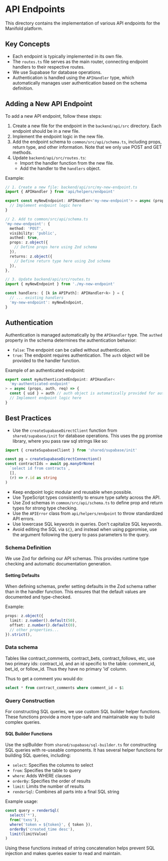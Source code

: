# API Endpoints

This directory contains the implementation of various API endpoints for the Manifold platform.

## Key Concepts

- Each endpoint is typically implemented in its own file.
- The `routes.ts` file serves as the main router, connecting endpoint handlers to their respective routes.
- We use Supabase for database operations.
- Authentication is handled using the `APIHandler` type, which automatically manages user authentication based on the schema definition.

## Adding a New API Endpoint

To add a new API endpoint, follow these steps:

1. Create a new file for the endpoint in the `backend/api/src` directory. Each endpoint should be in a new file.
2. Implement the endpoint logic in the new file.
3. Add the endpoint schema to `common/src/api/schema.ts`, including props, return type, and other information. Note that we only use POST and GET methods.
4. Update `backend/api/src/routes.ts`:
   - Import the handler function from the new file.
   - Add the handler to the `handlers` object.

Example:

```typescript
// 1. Create a new file: backend/api/src/my-new-endpoint.ts
import { APIHandler } from 'api/helpers/endpoint'

export const myNewEndpoint: APIHandler<'my-new-endpoint'> = async (props, auth, req) => {
  // Implement endpoint logic here
}

// 2. Add to common/src/api/schema.ts
'my-new-endpoint': {
  method: 'POST',
  visibility: 'public',
  authed: true,
  props: z.object({
    // Define props here using Zod schema
  }),
  returns: z.object({
    // Define return type here using Zod schema
  }),
},

// 3. Update backend/api/src/routes.ts
import { myNewEndpoint } from './my-new-endpoint'

const handlers: { [k in APIPath]: APIHandler<k> } = {
  // ... existing handlers
  'my-new-endpoint': myNewEndpoint,
}
```

## Authentication

Authentication is managed automatically by the `APIHandler` type. The `authed` property in the schema determines the authentication behavior:

- `false`: The endpoint can be called without authentication.
- `true`: The endpoint requires authentication. The `auth` object will be provided to the handler function.

Example of an authenticated endpoint:

```typescript
export const myAuthenticatedEndpoint: APIHandler<
  'my-authenticated-endpoint'
> = async (props, auth, req) => {
  const { uid } = auth // auth object is automatically provided for authenticated endpoints
  // Implement endpoint logic here
}
```

## Best Practices

- Use the `createSupabaseDirectClient` function from `shared/supabase/init` for database operations.
  This uses the pg promise library, where you pass raw sql strings like so:

```ts
import { createSupabaseClient } from 'shared/supabase/init'

const pg = createSupabaseDirectConnection()
const contractIds = await pg.manyOrNone(
  `select id from contracts`,
  [],
  (r) => r.id as string
)
```

- Keep endpoint logic modular and reusable when possible.
- Use TypeScript types consistently to ensure type safety across the API.
- Use Zod schemas in `common/src/api/schema.ts` to define prop and return types for strong type checking.
- Use the `APIError` class from `api/helpers/endpoint` to throw standardized API errors.
- Use lowercase SQL keywords in queries. Don't capitalize SQL keywords.
- Avoid editing the SQL via `${}`, and instead when using pgpromise, use the argument following the query to pass parameters to the query.

### Schema Definition

We use Zod for defining our API schemas. This provides runtime type checking and automatic documentation generation.

#### Setting Defaults

When defining schemas, prefer setting defaults in the Zod schema rather than in the handler function. This ensures that the default values are documented and type-checked.

Example:

```typescript
props: z.object({
  limit: z.number().default(50),
  offset: z.number().default(0),
  // other properties...
}).strict(),
```

### Data schema

Tables like contract_comments, contract_bets, contract_follows, etc, use two primary ids: contract_id, and an id specific to the table: comment_id, bet_id, or follow_id. Thus they have no primary 'id' column.

Thus to get a comment you would do:

```sql
select * from contract_comments where comment_id = $1
```

### Query Construction

For constructing SQL queries, we use custom SQL builder helper functions. These functions provide a more type-safe and maintainable way to build complex queries.

#### SQL Builder Functions

Use the sqlBuilder from `shared/supabase/sql-builder.ts` for constructing SQL queries with re-useable components. It has several helper functions for building SQL queries, including:

- `select`: Specifies the columns to select
- `from`: Specifies the table to query
- `where`: Adds WHERE clauses
- `orderBy`: Specifies the order of results
- `limit`: Limits the number of results
- `renderSql`: Combines all parts into a final SQL string

Example usage:

```typescript
const query = renderSql(
  select('*'),
  from('txns'),
  where('token = ${token}', { token }),
  orderBy('created_time desc'),
  limit(limitValue)
)
```

Using these functions instead of string concatenation helps prevent SQL injection and makes queries easier to read and maintain.
